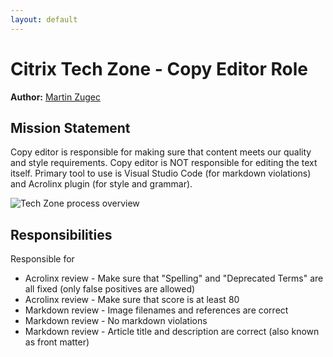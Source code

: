 ```yaml
---
layout: default
---
```

# Citrix Tech Zone - Copy Editor Role

**Author:** [Martin Zugec](https://twitter.com/martinzugec)

## Mission Statement

Copy editor is responsible for making sure that content meets our quality and style requirements. Copy editor is NOT responsible for editing the text itself. Primary tool to use is Visual Studio Code (for markdown violations) and Acrolinx plugin (for style and grammar).

![Tech Zone process overview](/media/role-copy-editor-overview.jpg)

## Responsibilities

Responsible for

*  Acrolinx review - Make sure that "Spelling" and "Deprecated Terms" are all fixed (only false positives are allowed)
*  Acrolinx review - Make sure that score is at least 80
*  Markdown review - Image filenames and references are correct
*  Markdown review - No markdown violations
*  Markdown review - Article title and description are correct (also known as front matter)